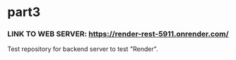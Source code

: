 # part3

### LINK TO WEB SERVER: https://render-rest-5911.onrender.com/

Test repository for backend server to test "Render".
